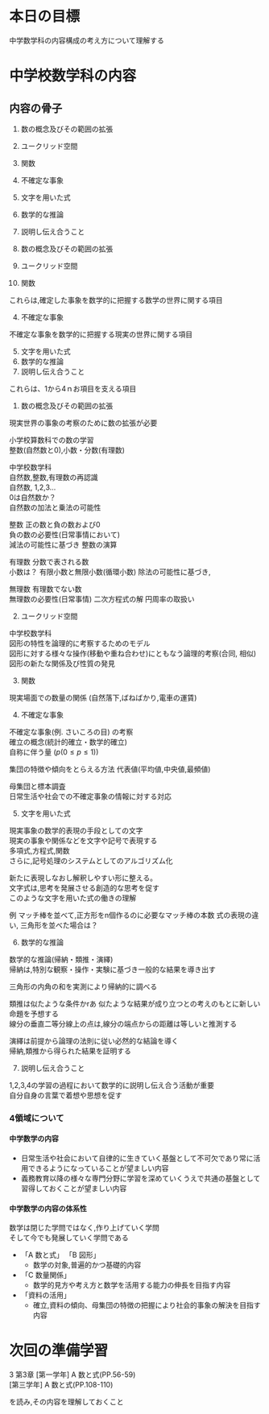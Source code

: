 # 本日の目標
中学数学科の内容構成の考え方について理解する

# 中学校数学科の内容
## 内容の骨子
1. 数の概念及びその範囲の拡張
2. ユークリッド空間
3. 関数
4. 不確定な事象
5. 文字を用いた式
6. 数学的な推論
7. 説明し伝え合うこと

1. 数の概念及びその範囲の拡張
2. ユークリッド空間
3. 関数

これらは,確定した事象を数学的に把握する数学の世界に関する項目

4. 不確定な事象

不確定な事象を数学的に把握する現実の世界に関する項目

5. 文字を用いた式
6. 数学的な推論
7. 説明し伝え合うこと

これらは、1から4ｎお項目を支える項目

1. 数の概念及びその範囲の拡張

現実世界の事象の考察のために数の拡張が必要

小学校算数科での数の学習  
整数(自然数と0),小数・分数(有理数)

中学校数学科  
自然数,整数,有理数の再認識  
自然数, 1,2,3…  
0は自然数か？  
自然数の加法と乗法の可能性

整数 正の数と負の数および0  
負の数の必要性(日常事情において)  
減法の可能性に基づき 整数の演算

有理数 分数で表される数  
小数は？  有限小数と無限小数(循環小数) 除法の可能性に基づき,

無理数 有理数でない数  
無理数の必要性(日常事情) 二次方程式の解 円周率の取扱い

2. ユークリッド空間

中学校数学科  
図形の特性を論理的に考察するためのモデル  
図形に対する様々な操作(移動や重ね合わせ)にともなう論理的考察(合同, 相似)  
図形の新たな関係及び性質の発見

3. 関数

現実場面での数量の関係 (自然落下,ばねばかり,電車の運賃)  

4. 不確定な事象

不確定な事象(例. さいころの目) の考察  
確立の概念(統計的確立・数学的確立)  
自称に伴う量 ($p(0 \leq p \leq 1)$)

集団の特徴や傾向をとらえる方法 代表値(平均値,中央値,最頻値)

母集団と標本調査  
日常生活や社会での不確定事象の情報に対する対応

5. 文字を用いた式

現実事象の数学的表現の手段としての文字  
現実の事象や関係などを文字や記号で表現する  
多項式,方程式,関数  
さらに,記号処理のシステムとしてのアルゴリズム化

新たに表現しなおし解釈しやすい形に整える。  
文字式は,思考を発展させる創造的な思考を促す  
このような文字を用いた式の働きの理解

例 マッチ棒を並べて,正方形をn個作るのに必要なマッチ棒の本数
   式の表現の違い, 三角形を並べた場合は？

6. 数学的な推論

数学的な推論(帰納・類推・演繹)  
帰納は,特別な観察・操作・実験に基づき一般的な結果を導き出す

三角形の内角の和を実測により帰納的に調べる

類推は似たような条件かrあ
似たような結果が成り立つとの考えのもとに新しい命題を予想する  
線分の垂直二等分線上の点は,線分の端点からの距離は等しいと推測する

演繹は前提から論理の法則に従い必然的な結論を導く  
帰納,類推から得られた結果を証明する

7. 説明し伝え合うこと

1,2,3,4の学習の過程において数学的に説明し伝え合う活動が重要  
自分自身の言葉で着想や思想を促す

### 4領域について
#### 中学数学の内容

- 日常生活や社会において自律的に生きていく基盤として不可欠であり常に活用できるようになっていることが望ましい内容
- 義務教育以降の様々な専門分野に学習を深めていくうえで共通の基盤として習得しておくことが望ましい内容

#### 中学数学の内容の体系性
数学は閉じた学問ではなく,作り上げていく学問  
そして今でも発展していく学問である

- 「A 数と式」 「B 図形」
  - 数学の対象,普遍的かつ基礎的内容
- 「C 数量関係」
  - 数学的見方や考え方と数学を活用する能力の伸長を目指す内容
- 「資料の活用」
  - 確立,資料の傾向、母集団の特徴の把握により社会的事象の解決を目指す内容

# 次回の準備学習
3 第3章 [第一学年] A 数と式(PP.56-59)  
        [第三学年] A 数と式(PP.108-110)

を読み,その内容を理解しておくこと

